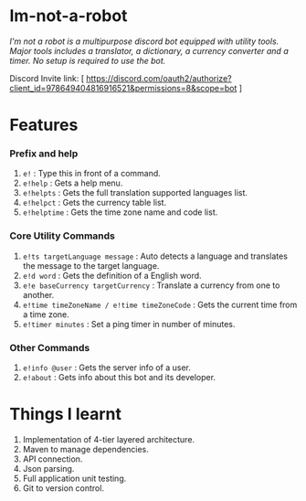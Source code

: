 # Im-not-a-robot

*I'm not a robot is a multipurpose discord bot equipped with utility tools. Major tools includes a translator, a dictionary, a currency converter and a timer. No setup is required to use the bot.*

Discord Invite link: [ https://discord.com/oauth2/authorize?client_id=978649404816916521&permissions=8&scope=bot ]

# Features
### Prefix and help
1. ``e!`` : Type this in front of a command.
2. ``e!help`` : Gets a help menu.
3. ``e!helpts`` : Gets the full translation supported languages list.
4. ``e!helpct`` : Gets the currency table list.
5. ``e!helptime`` : Gets the time zone name and code list.

### Core Utility Commands
1. ``e!ts targetLanguage message`` : Auto detects a language and translates the message to the target language.
2. ``e!d word`` : Gets the definition of a English word.
3. ``e!e baseCurrency targetCurrency`` : Translate a currency from one to another.
4. ``e!time timeZoneName / e!time timeZoneCode`` : Gets the current time from a time zone.
5. ``e!timer minutes`` : Set a ping timer in number of minutes.

### Other Commands
1. ``e!info @user`` : Gets the server info of a user.
2. ``e!about`` : Gets info about this bot and its developer.

# Things I learnt
1. Implementation of 4-tier layered architecture.
2. Maven to manage dependencies.
3. API connection.
4. Json parsing. 
5. Full application unit testing. 
6. Git to version control. 
